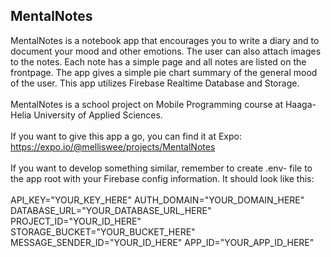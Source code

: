 ## MentalNotes

MentalNotes is a notebook app that encourages you to write a diary and to document your mood and other emotions. The user can also attach images to the notes. Each note has a simple page and all notes are listed on the frontpage. The app gives a simple pie chart summary of the general mood of the user. This app utilizes Firebase Realtime Database and Storage.
</br></br>
MentalNotes is a school project on Mobile Programming course at Haaga-Helia University of Applied Sciences.
</br></br>
If you want to give this app a go, you can find it at Expo: https://expo.io/@melliswee/projects/MentalNotes
</br></br>
If you want to develop something similar, remember to create .env- file to the app root with your Firebase config information. It should look like this:
</br></br>
API_KEY="YOUR_KEY_HERE"
AUTH_DOMAIN="YOUR_DOMAIN_HERE"
DATABASE_URL="YOUR_DATABASE_URL_HERE"
PROJECT_ID="YOUR_ID_HERE"
STORAGE_BUCKET="YOUR_BUCKET_HERE"
MESSAGE_SENDER_ID="YOUR_ID_HERE"
APP_ID="YOUR_APP_ID_HERE"
</br></br>


